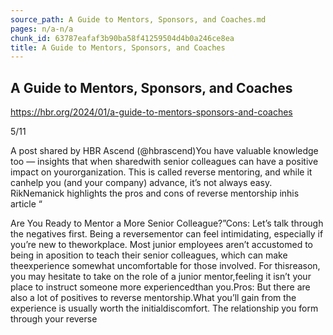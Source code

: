 ```yaml
---
source_path: A Guide to Mentors, Sponsors, and Coaches.md
pages: n/a-n/a
chunk_id: 63787eafaf3b90ba58f41259504d4b0a246ce8ea
title: A Guide to Mentors, Sponsors, and Coaches
---
```

## A Guide to Mentors, Sponsors, and Coaches

https://hbr.org/2024/01/a-guide-to-mentors-sponsors-and-coaches

5/11

A post shared by HBR Ascend (@hbrascend)You have valuable knowledge too — insights that when sharedwith senior colleagues can have a positive impact on yourorganization. This is called reverse mentoring, and while it canhelp you (and your company) advance, it’s not always easy. RikNemanick highlights the pros and cons of reverse mentorship inhis article “

Are You Ready to Mentor a More Senior Colleague?”Cons: Let’s talk through the negatives first. Being a reversementor can feel intimidating, especially if you’re new to theworkplace. Most junior employees aren’t accustomed to being in aposition to teach their senior colleagues, which can make theexperience somewhat uncomfortable for those involved. For thisreason, you may hesitate to take on the role of a junior mentor,feeling it isn’t your place to instruct someone more experiencedthan you.Pros: But there are also a lot of positives to reverse mentorship.What you’ll gain from the experience is usually worth the initialdiscomfort. The relationship you form through your reverse
